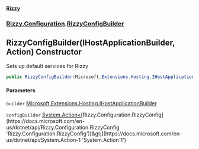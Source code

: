 #### [Rizzy](index.md 'index')
### [Rizzy.Configuration](Rizzy.Configuration.md 'Rizzy.Configuration').[RizzyConfigBuilder](Rizzy.Configuration.RizzyConfigBuilder.md 'Rizzy.Configuration.RizzyConfigBuilder')

## RizzyConfigBuilder(IHostApplicationBuilder, Action<RizzyConfig>) Constructor

Sets up default services for Rizzy

```csharp
public RizzyConfigBuilder(Microsoft.Extensions.Hosting.IHostApplicationBuilder builder, System.Action<Rizzy.Configuration.RizzyConfig> configBuilder);
```
#### Parameters

<a name='Rizzy.Configuration.RizzyConfigBuilder.RizzyConfigBuilder(Microsoft.Extensions.Hosting.IHostApplicationBuilder,System.Action_Rizzy.Configuration.RizzyConfig_).builder'></a>

`builder` [Microsoft.Extensions.Hosting.IHostApplicationBuilder](https://docs.microsoft.com/en-us/dotnet/api/Microsoft.Extensions.Hosting.IHostApplicationBuilder 'Microsoft.Extensions.Hosting.IHostApplicationBuilder')

<a name='Rizzy.Configuration.RizzyConfigBuilder.RizzyConfigBuilder(Microsoft.Extensions.Hosting.IHostApplicationBuilder,System.Action_Rizzy.Configuration.RizzyConfig_).configBuilder'></a>

`configBuilder` [System.Action&lt;](https://docs.microsoft.com/en-us/dotnet/api/System.Action-1 'System.Action`1')[Rizzy.Configuration.RizzyConfig](https://docs.microsoft.com/en-us/dotnet/api/Rizzy.Configuration.RizzyConfig 'Rizzy.Configuration.RizzyConfig')[&gt;](https://docs.microsoft.com/en-us/dotnet/api/System.Action-1 'System.Action`1')